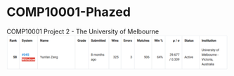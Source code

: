 # COMP10001-Phazed
COMP10001 Project 2 - The University of Melbourne 
![Tournament Final Ranking](https://github.com/YunfanZeng/COMP10001-Phazed/blob/main/Tournament/FinalRank.PNG?raw=true)
